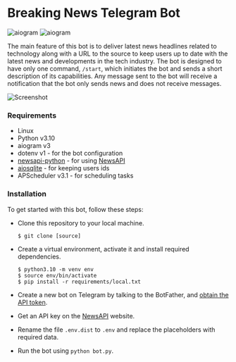 # Breaking News Telegram Bot

![aiogram](https://img.shields.io/badge/python-v3.10-blue.svg?logo=python&logoColor=yellow) ![aiogram](https://img.shields.io/badge/aiogram-v3-blue.svg?logo=telegram)

The main feature of this bot is to deliver latest news headlines related to technology along with a URL to the source to keep users up to date with the latest news and developments in the tech industry. The bot is designed to have only one command, `/start`, which initiates the bot and sends a short description of its capabilities. Any message sent to the bot will receive a notification that the bot only sends news and does not receive messages.

![Screenshot](https://i.ibb.co/sPH56W2/Group-2.png)

### Requirements

- Linux 
- Python v3.10
- aiogram v3
- dotenv v1 - for the bot configuration
- [newsapi-python](https://github.com/mattlisiv/newsapi-python) - for using [NewsAPI](https://newsapi.org/)
- [aiosqlite](https://github.com/omnilib/aiosqlite) - for keeping users ids
- APScheduler v3.1 - for scheduling tasks

### Installation

To get started with this bot, follow these steps:

- Clone this repository to your local machine.

    ```
    $ git clone [source]
    ```

- Create a virtual environment, activate it and install required dependencies.

    ```
    $ python3.10 -m venv env
    $ source env/bin/activate
    $ pip install -r requirements/local.txt
    ```

- Create a new bot on Telegram by talking to the BotFather, and [obtain the API token](https://www.siteguarding.com/en/how-to-get-telegram-bot-api-token).

- Get an API key on the [NewsAPI](https://newsapi.org/) website.

- Rename the file `.env.dist` to `.env` and replace the placeholders with required data.

- Run the bot using `python bot.py`.

